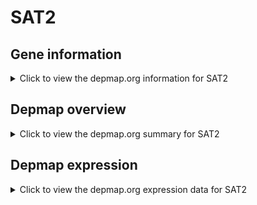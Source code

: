<h1>SAT2</h1>

<h2>Gene information</h2>
<details>
  <summary>Click to view the depmap.org information for SAT2</summary>
  <iframe src="https://depmap.org/portal/gene/SAT2?tab=about" style="border:none;width:100%;height:800px"></iframe>
</details>

<h2>Depmap overview</h2>
<details>
  <summary>Click to view the depmap.org summary for SAT2</summary>
  <iframe src="https://depmap.org/portal/gene/SAT2?tab=overview" style="border:none;width:100%;height:800px"></iframe>
</details>

<h2>Depmap expression</h2>
<details>
  <summary>Click to view the depmap.org expression data for SAT2</summary>
  <iframe src="https://depmap.org/portal/gene/SAT2?tab=characterization" style="border:none;width:100%;height:800px"></iframe>
</details>


<!--
<h2>Reactome Pathway diagram</h2>
PNAME
-->


